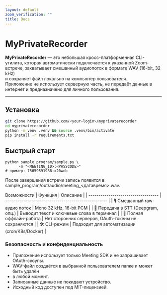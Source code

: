 ```yaml
---
layout: default
zoom_verification: ""
title: Docs
---
```


<meta name="zoom-domain-verification" content="">

# MyPrivateRecorder

**MyPrivateRecorder** — это небольшая кросс-платформенная CLI-утилита,
которая автоматически подключается к указанной Zoom-встрече,
захватывает смешанный аудиопоток в формате WAV (16-bit, 32 kHz)  
и сохраняет файл локально на компьютер пользователя.  
Приложение не использует серверную часть, не передаёт данные в интернет
и предназначено для личного пользования.


---

## Установка

```bash
git clone https://github.com/<your-login>/myprivaterecorder
cd myprivaterecorder
python -m venv .venv && source .venv/bin/activate
pip install -r requirements.txt
```

## Быстрый старт
```
python sample_program/sample.py \
      -m "<MEETING_ID>:<PASSCODE>"
# пример: 75659591988:x20wnb
```

После завершения встречи запись появится в
sample_program/out/audio/meeting_<датавремя>.wav.


Возможности
| Функция                             | Описание                                            |
| ----------------------------------- | --------------------------------------------------- |
| 🎙️  Смешанный raw-аудио поток      | Mono 32 kHz, 16-bit PCM                             |
| 💬  Передача в STT (Deepgram, опц.) | Выводит текст и ключевые слова в терминал           |
| 🔐  Полная оффлайн-работа           | Нет сторонних серверов, OAuth-токены не сохраняются |
| 🛠   CLI-режим                      | Подходит для автоматизации (cron/K8s/Docker)        |


### Безопасность и конфиденциальность
- Приложение использует только Meeting SDK и не запрашивает OAuth-скоупы.
- WAV-файл создаётся в выбранной пользователем папке и может быть удалён
- в любой момент.
- Записанные данные не покидают устройство.
- Исходный код доступен под MIT-лицензией.
